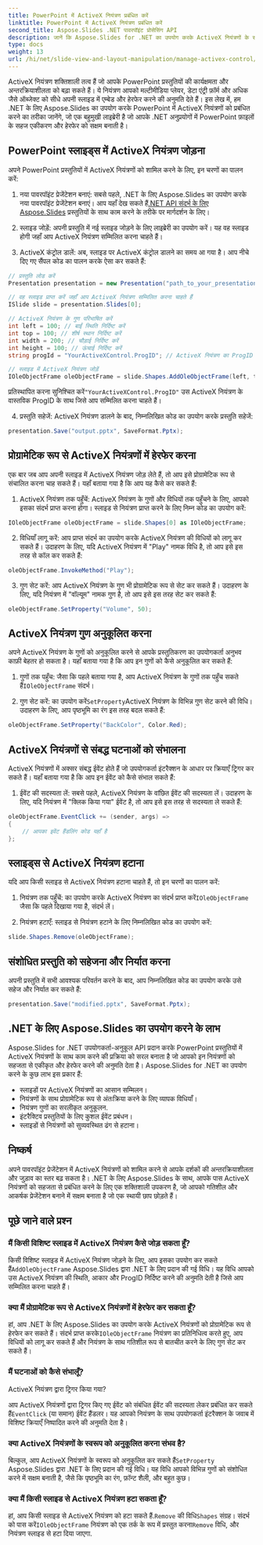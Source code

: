 ```yaml
---
title: PowerPoint में ActiveX नियंत्रण प्रबंधित करें
linktitle: PowerPoint में ActiveX नियंत्रण प्रबंधित करें
second_title: Aspose.Slides .NET पावरपॉइंट प्रोसेसिंग API
description: जानें कि Aspose.Slides for .NET का उपयोग करके ActiveX नियंत्रणों के साथ PowerPoint प्रस्तुतियों को कैसे बेहतर बनाया जाए। हमारी चरण-दर-चरण मार्गदर्शिका में प्रविष्टि, हेरफेर, अनुकूलन, ईवेंट हैंडलिंग, और बहुत कुछ शामिल है।
type: docs
weight: 13
url: /hi/net/slide-view-and-layout-manipulation/manage-activex-control/
---
```

ActiveX नियंत्रण शक्तिशाली तत्व हैं जो आपके PowerPoint प्रस्तुतियों की कार्यक्षमता और अन्तरक्रियाशीलता को बढ़ा सकते हैं। ये नियंत्रण आपको मल्टीमीडिया प्लेयर, डेटा एंट्री फ़ॉर्म और अधिक जैसे ऑब्जेक्ट को सीधे अपनी स्लाइड में एम्बेड और हेरफेर करने की अनुमति देते हैं। इस लेख में, हम .NET के लिए Aspose.Slides का उपयोग करके PowerPoint में ActiveX नियंत्रणों को प्रबंधित करने का तरीका जानेंगे, जो एक बहुमुखी लाइब्रेरी है जो आपके .NET अनुप्रयोगों में PowerPoint फ़ाइलों के सहज एकीकरण और हेरफेर को सक्षम बनाती है।

## PowerPoint स्लाइड्स में ActiveX नियंत्रण जोड़ना

अपने PowerPoint प्रस्तुतियों में ActiveX नियंत्रणों को शामिल करने के लिए, इन चरणों का पालन करें:

1.  नया पावरपॉइंट प्रेजेंटेशन बनाएं: सबसे पहले, .NET के लिए Aspose.Slides का उपयोग करके नया पावरपॉइंट प्रेजेंटेशन बनाएं। आप यहाँ देख सकते हैं[.NET API संदर्भ के लिए Aspose.Slides](https://reference.aspose.com/slides/net/) प्रस्तुतियों के साथ काम करने के तरीके पर मार्गदर्शन के लिए।

2. स्लाइड जोड़ें: अपनी प्रस्तुति में नई स्लाइड जोड़ने के लिए लाइब्रेरी का उपयोग करें। यह वह स्लाइड होगी जहाँ आप ActiveX नियंत्रण सम्मिलित करना चाहते हैं।

3. ActiveX कंट्रोल डालें: अब, स्लाइड पर ActiveX कंट्रोल डालने का समय आ गया है। आप नीचे दिए गए सैंपल कोड का पालन करके ऐसा कर सकते हैं:

```csharp
// प्रस्तुति लोड करें
Presentation presentation = new Presentation("path_to_your_presentation.pptx");

// वह स्लाइड प्राप्त करें जहाँ आप ActiveX नियंत्रण सम्मिलित करना चाहते हैं
ISlide slide = presentation.Slides[0];

// ActiveX नियंत्रण के गुण परिभाषित करें
int left = 100; // बाईं स्थिति निर्दिष्ट करें
int top = 100; // शीर्ष स्थान निर्दिष्ट करें
int width = 200; // चौड़ाई निर्दिष्ट करें
int height = 100; // ऊंचाई निर्दिष्ट करें
string progId = "YourActiveXControl.ProgID"; // ActiveX नियंत्रण का ProgID निर्दिष्ट करें

// स्लाइड में ActiveX नियंत्रण जोड़ें
IOleObjectFrame oleObjectFrame = slide.Shapes.AddOleObjectFrame(left, top, width, height, progId);
```

 प्रतिस्थापित करना सुनिश्चित करें`"YourActiveXControl.ProgID"` उस ActiveX नियंत्रण के वास्तविक ProgID के साथ जिसे आप सम्मिलित करना चाहते हैं।

4. प्रस्तुति सहेजें: ActiveX नियंत्रण डालने के बाद, निम्नलिखित कोड का उपयोग करके प्रस्तुति सहेजें:

```csharp
presentation.Save("output.pptx", SaveFormat.Pptx);
```

## प्रोग्रामेटिक रूप से ActiveX नियंत्रणों में हेरफेर करना

एक बार जब आप अपनी स्लाइड में ActiveX नियंत्रण जोड़ लेते हैं, तो आप इसे प्रोग्रामेटिक रूप से संचालित करना चाह सकते हैं। यहाँ बताया गया है कि आप यह कैसे कर सकते हैं:

1. ActiveX नियंत्रण तक पहुँचें: ActiveX नियंत्रण के गुणों और विधियों तक पहुँचने के लिए, आपको इसका संदर्भ प्राप्त करना होगा। स्लाइड से नियंत्रण प्राप्त करने के लिए निम्न कोड का उपयोग करें:

```csharp
IOleObjectFrame oleObjectFrame = slide.Shapes[0] as IOleObjectFrame;
```

2. विधियाँ लागू करें: आप प्राप्त संदर्भ का उपयोग करके ActiveX नियंत्रण की विधियों को लागू कर सकते हैं। उदाहरण के लिए, यदि ActiveX नियंत्रण में "Play" नामक विधि है, तो आप इसे इस तरह से कॉल कर सकते हैं:

```csharp
oleObjectFrame.InvokeMethod("Play");
```

3. गुण सेट करें: आप ActiveX नियंत्रण के गुण भी प्रोग्रामेटिक रूप से सेट कर सकते हैं। उदाहरण के लिए, यदि नियंत्रण में "वॉल्यूम" नामक गुण है, तो आप इसे इस तरह सेट कर सकते हैं:

```csharp
oleObjectFrame.SetProperty("Volume", 50);
```

## ActiveX नियंत्रण गुण अनुकूलित करना

अपने ActiveX नियंत्रण के गुणों को अनुकूलित करने से आपके प्रस्तुतिकरण का उपयोगकर्ता अनुभव काफ़ी बेहतर हो सकता है। यहाँ बताया गया है कि आप इन गुणों को कैसे अनुकूलित कर सकते हैं:

1.  गुणों तक पहुँच: जैसा कि पहले बताया गया है, आप ActiveX नियंत्रण के गुणों तक पहुँच सकते हैं`IOleObjectFrame` संदर्भ।

2.  गुण सेट करें: का उपयोग करें`SetProperty`ActiveX नियंत्रण के विभिन्न गुण सेट करने की विधि। उदाहरण के लिए, आप पृष्ठभूमि का रंग इस तरह बदल सकते हैं:

```csharp
oleObjectFrame.SetProperty("BackColor", Color.Red);
```

## ActiveX नियंत्रणों से संबद्ध घटनाओं को संभालना

ActiveX नियंत्रणों में अक्सर संबद्ध ईवेंट होते हैं जो उपयोगकर्ता इंटरैक्शन के आधार पर क्रियाएँ ट्रिगर कर सकते हैं। यहाँ बताया गया है कि आप इन ईवेंट को कैसे संभाल सकते हैं:

1. ईवेंट की सदस्यता लें: सबसे पहले, ActiveX नियंत्रण के वांछित ईवेंट की सदस्यता लें। उदाहरण के लिए, यदि नियंत्रण में "क्लिक किया गया" ईवेंट है, तो आप इसे इस तरह से सदस्यता ले सकते हैं:

```csharp
oleObjectFrame.EventClick += (sender, args) =>
{
    // आपका इवेंट हैंडलिंग कोड यहाँ है
};
```

## स्लाइड्स से ActiveX नियंत्रण हटाना

यदि आप किसी स्लाइड से ActiveX नियंत्रण हटाना चाहते हैं, तो इन चरणों का पालन करें:

1.  नियंत्रण तक पहुँचें: का उपयोग करके ActiveX नियंत्रण का संदर्भ प्राप्त करें`IOleObjectFrame` जैसा कि पहले दिखाया गया है, संदर्भ लें।

2. नियंत्रण हटाएँ: स्लाइड से नियंत्रण हटाने के लिए निम्नलिखित कोड का उपयोग करें:

```csharp
slide.Shapes.Remove(oleObjectFrame);
```

## संशोधित प्रस्तुति को सहेजना और निर्यात करना

अपनी प्रस्तुति में सभी आवश्यक परिवर्तन करने के बाद, आप निम्नलिखित कोड का उपयोग करके उसे सहेज और निर्यात कर सकते हैं:

```csharp
presentation.Save("modified.pptx", SaveFormat.Pptx);
```

## .NET के लिए Aspose.Slides का उपयोग करने के लाभ

Aspose.Slides for .NET उपयोगकर्ता-अनुकूल API प्रदान करके PowerPoint प्रस्तुतियों में ActiveX नियंत्रणों के साथ काम करने की प्रक्रिया को सरल बनाता है जो आपको इन नियंत्रणों को सहजता से एकीकृत और हेरफेर करने की अनुमति देता है। Aspose.Slides for .NET का उपयोग करने के कुछ लाभ इस प्रकार हैं:

- स्लाइडों पर ActiveX नियंत्रणों का आसान सम्मिलन।
- नियंत्रणों के साथ प्रोग्रामेटिक रूप से अंतःक्रिया करने के लिए व्यापक विधियाँ।
- नियंत्रण गुणों का सरलीकृत अनुकूलन.
- इंटरैक्टिव प्रस्तुतियों के लिए कुशल ईवेंट प्रबंधन।
- स्लाइडों से नियंत्रणों को सुव्यवस्थित ढंग से हटाना।

## निष्कर्ष

अपने पावरपॉइंट प्रेजेंटेशन में ActiveX नियंत्रणों को शामिल करने से आपके दर्शकों की अन्तरक्रियाशीलता और जुड़ाव का स्तर बढ़ सकता है। .NET के लिए Aspose.Slides के साथ, आपके पास ActiveX नियंत्रणों को सहजता से प्रबंधित करने के लिए एक शक्तिशाली उपकरण है, जो आपको गतिशील और आकर्षक प्रेजेंटेशन बनाने में सक्षम बनाता है जो एक स्थायी छाप छोड़ते हैं।

## पूछे जाने वाले प्रश्न

### मैं किसी विशिष्ट स्लाइड में ActiveX नियंत्रण कैसे जोड़ सकता हूँ?

 किसी विशिष्ट स्लाइड में ActiveX नियंत्रण जोड़ने के लिए, आप इसका उपयोग कर सकते हैं`AddOleObjectFrame` Aspose.Slides द्वारा .NET के लिए प्रदान की गई विधि। यह विधि आपको उस ActiveX नियंत्रण की स्थिति, आकार और ProgID निर्दिष्ट करने की अनुमति देती है जिसे आप सम्मिलित करना चाहते हैं।

### क्या मैं प्रोग्रामेटिक रूप से ActiveX नियंत्रणों में हेरफेर कर सकता हूँ?

 हां, आप .NET के लिए Aspose.Slides का उपयोग करके ActiveX नियंत्रणों को प्रोग्रामेटिक रूप से हेरफेर कर सकते हैं। संदर्भ प्राप्त करके`IOleObjectFrame` नियंत्रण का प्रतिनिधित्व करते हुए, आप विधियों को लागू कर सकते हैं और नियंत्रण के साथ गतिशील रूप से बातचीत करने के लिए गुण सेट कर सकते हैं।

### मैं घटनाओं को कैसे संभालूँ?

 ActiveX नियंत्रण द्वारा ट्रिगर किया गया?

आप ActiveX नियंत्रणों द्वारा ट्रिगर किए गए ईवेंट को संबंधित ईवेंट की सदस्यता लेकर प्रबंधित कर सकते हैं`EventClick` (या समान) ईवेंट हैंडलर। यह आपको नियंत्रण के साथ उपयोगकर्ता इंटरैक्शन के जवाब में विशिष्ट क्रियाएँ निष्पादित करने की अनुमति देता है।

### क्या ActiveX नियंत्रणों के स्वरूप को अनुकूलित करना संभव है?

 बिल्कुल, आप ActiveX नियंत्रणों के स्वरूप को अनुकूलित कर सकते हैं`SetProperty` Aspose.Slides द्वारा .NET के लिए प्रदान की गई विधि। यह विधि आपको विभिन्न गुणों को संशोधित करने में सक्षम बनाती है, जैसे कि पृष्ठभूमि का रंग, फ़ॉन्ट शैली, और बहुत कुछ।

### क्या मैं किसी स्लाइड से ActiveX नियंत्रण हटा सकता हूँ?

 हां, आप किसी स्लाइड से ActiveX नियंत्रण को हटा सकते हैं.`Remove` की विधि`Shapes` संग्रह। संदर्भ को पास करें`IOleObjectFrame` नियंत्रण को एक तर्क के रूप में प्रस्तुत करना`Remove` विधि, और नियंत्रण स्लाइड से हटा दिया जाएगा.